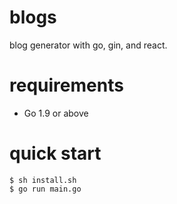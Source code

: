 # blogs

blog generator with go, gin, and react.

# requirements

- Go 1.9 or above

# quick start

```
$ sh install.sh
$ go run main.go
```
